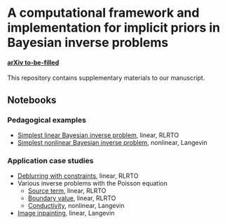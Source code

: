 # A computational framework and implementation for implicit priors in Bayesian inverse problems

#### [arXiv to-be-filled](https://arxiv.org/abs/xxxx)

This repository contains supplementary materials to our manuscript.

## Notebooks
### Pedagogical examples
- [Simplest linear Bayesian inverse problem](simplest_linear/simplest_linear.ipynb), linear, RLRTO
- [Simplest nonlinear Bayesian inverse problem](simplest_nonlinear/simplest_nonlinear.ipynb), nonlinear, Langevin

### Application case studies
- [Deblurring with constraints](showcase_regularizedGaussian/showcase_regGauss.ipynb), linear, RLRTO
- Various inverse problems with the Poisson equation
  - [Source term](pde_source/right_hand_side_1d_demo.ipynb), linear, RLRTO
  - [Boundary value](pde_boundary_value/boundary_value_demo.ipynb), linear, RLRTO
  - [Conductivity](pde_myula/Poisson_2D_MYULA_short.ipynb), nonlinear, Langevin
- [Image inpainting](inpainting/inpainting.ipynb), linear, Langevin
